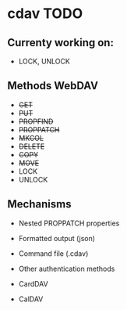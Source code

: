# cdav TODO

## Currenty working on:
- LOCK, UNLOCK

## Methods WebDAV

- ~~GET~~
- ~~PUT~~
- ~~PROPFIND~~
- ~~PROPPATCH~~
- ~~MKCOL~~
- ~~DELETE~~
- ~~COPY~~
- ~~MOVE~~
- LOCK
- UNLOCK

## Mechanisms

- Nested PROPPATCH properties
- Formatted output (json)
- Command file (.cdav)
- Other authentication methods

- CardDAV
- CalDAV
